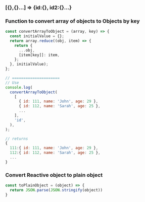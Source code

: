 ### [{},{}...] => {id:{}, id2:{}...} 
### Function to convert array of objects to Objects by key

```js
const convertArrayToObject = (array, key) => {
  const initialValue = {};
  return array.reduce((obj, item) => {
    return {
      ...obj,
      [item[key]]: item,
    };
  }, initialValue);
};

// =====================
// Use
console.log(
  convertArrayToObject(
    [
      { id: 111, name: 'John', age: 29 },
      { id: 112, name: 'Sarah', age: 25 },
      ...
    ],
    'id',
  ),
);

// returns
{
  111:{ id: 111, name: 'John', age: 29 },
  112:{ id: 112, name: 'Sarah', age: 25 },
  ...
}

```
### Convert Reactive object to plain object
```js
const toPlainObject = (object) => {
  return JSON.parse(JSON.stringify(object))
}
```
